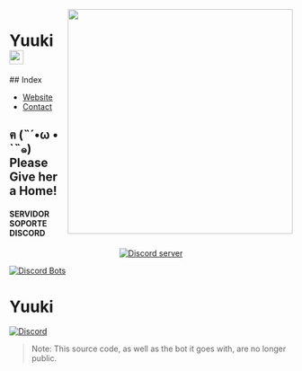 <a href = 'https://discordapp.com/oauth2/authorize?client_id=365907645795794946&scope=bot&permissions=1043721303'>
    <img align="right" src="https://media.discordapp.net/attachments/414868965479940096/447618697490726912/asdd.png?width=270&height=270" height="400">
</a>

<h1> Yuuki <a href = 'https://discordapp.com/oauth2/authorize?client_id=365907645795794946&scope=bot&permissions=1043721303'>
    <img src="https://a.safe.moe/4kKNg.png" height="25">
</a></h1>
## Index

- [Website](https://mitorisia.github.io/Komugari/)
- [Contact](https://yuukibot.github.io/)


## ฅ (˵´•ω • `˵๑) Please Give her a Home!

#### SERVIDOR SOPORTE DISCORD

<p align="center">
  <a href="https://discord.gg/hZACuxT"><img src="https://discordapp.com/api/guilds/322209371704786945/widget.png?style=banner2" alt="Discord server"></a>
</p>
<a href="https://discordbots.org/bot/365949788807757834">
  <img src="https://discordbots.org/api/widget/365949788807757834.svg" alt="Discord Bots" />
</a>

# Yuuki
 
[![Discord](https://discordapp.com/api/guilds/322209371704786945/embed.png)](https://discord.gg/hZACuxT)
> Note: This source code, as well as the bot it goes with, are no longer public.
